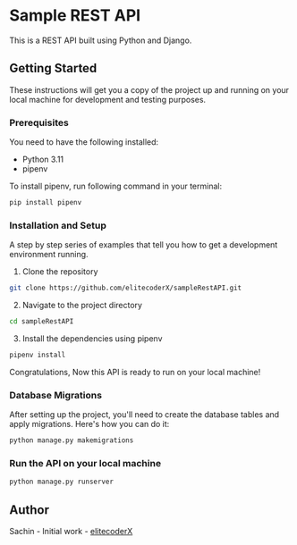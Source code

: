 # Sample REST API

This is a REST API built using Python and Django.

## Getting Started

These instructions will get you a copy of the project up and running on your local machine for development and testing purposes.

### Prerequisites

You need to have the following installed:
- Python 3.11
- pipenv

To install pipenv, run following command in your terminal:
```bash
pip install pipenv
```


### Installation and Setup 

A step by step series of examples that tell you how to get a development environment running.

1. Clone the repository
```bash
git clone https://github.com/elitecoderX/sampleRestAPI.git
```
2. Navigate to the project directory
```bash
cd sampleRestAPI
```
3. Install the dependencies using pipenv
```bash
pipenv install
```
Congratulations, Now this API is ready to run on your local machine!

### Database Migrations

After setting up the project, you'll need to create the database tables and apply migrations. Here's how you can do it:
```bash
python manage.py makemigrations
```

### Run the API on your local machine
```bash
python manage.py runserver
```
## Author
Sachin - Initial work - [elitecoderX](https://github.com/elitecoderx)